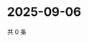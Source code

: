 # 2025-09-06

共 0 条

<!-- BEGIN ZHIHUQUESTIONS -->
<!-- 最后更新时间 Sat Sep 06 2025 15:09:17 GMT+0800 (China Standard Time) -->

<!-- END ZHIHUQUESTIONS -->
